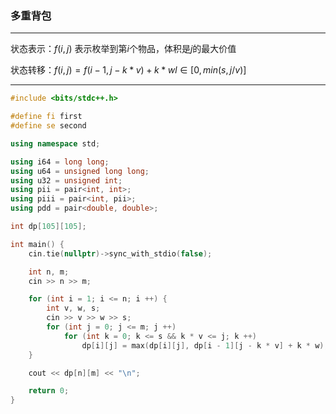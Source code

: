 

### 多重背包

___

状态表示：$f(i,j)$ 表示枚举到第$i$个物品，体积是$j$的最大价值

状态转移：$f(i,j) = f(i - 1, j - k * v) + k * w l \in [0, min(s, j / v)]$

___

````c++
#include <bits/stdc++.h>

#define fi first
#define se second

using namespace std;

using i64 = long long;
using u64 = unsigned long long;
using u32 = unsigned int;
using pii = pair<int, int>;
using piii = pair<int, pii>;
using pdd = pair<double, double>;

int dp[105][105];

int main() {
    cin.tie(nullptr)->sync_with_stdio(false);

    int n, m;
    cin >> n >> m;

    for (int i = 1; i <= n; i ++) {
        int v, w, s;
        cin >> v >> w >> s;
        for (int j = 0; j <= m; j ++)
            for (int k = 0; k <= s && k * v <= j; k ++)
                dp[i][j] = max(dp[i][j], dp[i - 1][j - k * v] + k * w);
    }

    cout << dp[n][m] << "\n";

    return 0;
}

````

